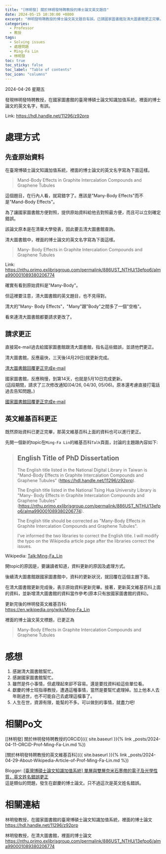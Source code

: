 ```yaml
---
title: "[林明發] 關於林明發特聘教授的博士論文英文題目"
date: 2024-05-15 10:30:00 +0800
excerpt: "林明發特聘教授的博士論文英文題目有誤。已請國家圖書館及清大圖書館更正完畢。"
categories:
  - Professor
  - 教授
tags:
  - Solving issues
  - 處理問題
  - Ming-Fa Lin
  - 林明發
toc: true
toc_sticky: false
toc_label: "Table of contents"
toc_icon: "columns"
---
```


2024-04-26 星期五

發現林明發特聘教授，在國家圖書館的臺灣博碩士論文知識加值系統，裡面的博士論文的英文名字，有誤。

Link: <https://hdl.handle.net/11296/z92prp>  

# 處理方式

## 先查原始資料

在臺灣博碩士論文知識加值系統，裡面的博士論文的英文名字寫為下面這樣。

> Mand-Body Effects in Graphite Intercalation Compounds and Graphene Tubules

這個題目，在行內人看，就寫錯字了。應該是"Many-Body Effects"而不是"Mand-Body Effects"。

為了讓國家圖書館方便對照，提供原始資料給他去對照最方便，而且可以立刻確定錯誤。

該論文原本是在清華大學發表，因此要去清大圖書館查詢。

清大圖書館中，裡面的博士論文的英文名字寫為下面這樣。

> Many- Body Effects in Graphite Intercalation Compounds and Graphene Tubules

Link: <https://nthu.primo.exlibrisgroup.com/permalink/886UST_NTHU/13efpo6/alma990001089380206774>

確實有看到原始資料是"Many-Body"。

但這裡要注意，清大圖書館的英文題目，也不見得對。

清大的"Many- Body Effects"，"Many"跟"Body"之間多了一個"空格"。

看來連清大圖書館都要請求更改了。

<!--

Incorrect English title - screenshots

https://github.com/HsienChing/Project-Life-Trace/blob/aae9056f83a4fe02f475018a1d8036d2eccb4a90/Dataset/H.C.-Chung/E-mails/Ming-Fa-Lin-PhD-Dissertation-English-Title-Correction/Screenshot-2024-04-26-Incorrect-English-title-MF.Lin-PhD-Dissertation-NDLTD.jpg

https://github.com/HsienChing/Project-Life-Trace/blob/aae9056f83a4fe02f475018a1d8036d2eccb4a90/Dataset/H.C.-Chung/E-mails/Ming-Fa-Lin-PhD-Dissertation-English-Title-Correction/Screenshot-2024-04-26-Incorrect-English-title-MF.Lin-PhD-Dissertation-NTHU-Library.jpg

-->

## 請求更正

直接寫e-mail過去給國家圖書館跟清大圖書館，指名這些錯誤，並請他們更正。

清大圖書館，反應最快，三天後(4月29日)就更新完成。

[清大圖書館回覆更正完成e-mail](https://github.com/HsienChing/Project-Life-Trace/blob/aae9056f83a4fe02f475018a1d8036d2eccb4a90/Dataset/H.C.-Chung/E-mails/Ming-Fa-Lin-PhD-Dissertation-English-Title-Correction/2024-04-29-Ming-Fa-Lin-PhD-Dissertation-English-Title-Correction-NTHU-Library.pdf)

國家圖書館，反應稍慢，到第14天，也就是5月10日完成更新。  
(這段期間，請求了三次修改通知(04/26, 04/30, 05/06)。原本還考慮直接打電話過去告知問題。)

[國家圖書館回覆更正完成e-mail](https://github.com/HsienChing/Project-Life-Trace/blob/aae9056f83a4fe02f475018a1d8036d2eccb4a90/Dataset/H.C.-Chung/E-mails/Ming-Fa-Lin-PhD-Dissertation-English-Title-Correction/2024-05-10-Ming-Fa-Lin-PhD-Dissertation-English-Title-Correction-NDLTD.pdf)

## 英文維基百科更正

既然原始資料已更正完畢，那英文維基百科上面的資料也可以進行更正。

先開一個新的topic在`Ming-Fa Lin`的維基百科`Talk`頁面，討論的主題跟內容如下:

> English Title of PhD Dissertation
> ---
> 
> The English title listed in the National Digital Library in Taiwan is "Mand-Body Effects in Graphite Intercalation Compounds and Graphene Tubules" (https://hdl.handle.net/11296/z92prp).
> 
> The English title listed in the National Tsing Hua University Library is "Many- Body Effects in Graphite Intercalation Compounds and Graphene Tubules" (https://nthu.primo.exlibrisgroup.com/permalink/886UST_NTHU/13efpo6/alma990001089380206774).
> 
> The English title should be corrected as "Many-Body Effects in Graphite Intercalation Compounds and Graphene Tubules".
> 
> I've informed the two libraries to correct the English title. I will modify the typo on the Wikipedia article page after the libraries correct the issues.

Wikipedia: [Talk:Ming-Fa_Lin](https://en.wikipedia.org/wiki/Talk:Ming-Fa_Lin)

開topic的原因是，要讓讀者知道，資料更新的原因及處理方式。

後續清大圖書館跟國家圖書館中，資料的更新狀況，就回覆在這個主題下面。

在清大圖書館更新完成後，表示原始資料更新完畢。接著，更新英文維基百科上面的資料，並新增清大圖書館的資料當作參考(原本只有放國家圖書館的資料)。

更新完後的林明發英文維基百科:  
<https://en.wikipedia.org/wiki/Ming-Fa_Lin>

裡面的博士論文英文標題，已更正為

> Many-Body Effects in Graphite Intercalation Compounds and Graphene Tubules

# 感想
1. 感謝清大圖書館幫忙。
2. 感謝國家圖書館幫忙。
3. 雖然是件小事情，但處理起來卻不容易。還是要找資料給這些單位看。
4. 獻慶的博士班指導教授，遭遇這種事情，當然是要幫忙處理掉。加上他本人去年剛過世，也不可能自己去處理這檔事了。
5. 人生在世，資源有限，能幫的不多。可以做到的事情，就盡力吧! 

# 相關Po文

[[林明發] 關於林明發特聘教授的ORCiD]({{ site.baseurl }}{% link _posts/2024-04-11-ORCiD-Prof-Ming-Fa-Lin.md %})

[關於林明發特聘教授的英文維基百科]({{ site.baseurl }}{% link _posts/2024-04-29-About-Wikipedia-Article-of-Prof-Ming-Fa-Lin.md %})

Blogger: [[臺灣博碩士論文知識加值系統] 單層與雙層奈米石墨帶的電子及光學性質，英文姓名錯誤更正](https://dream-and-creation.blogspot.com/2023/12/blog-post.html)  
這是類似的問題，發生在獻慶的博士論文。只不過這次是英文姓名錯誤。

# 相關連結

林明發教授，在國家圖書館的臺灣博碩士論文知識加值系統，裡面的博士論文  
<https://hdl.handle.net/11296/z92prp>

林明發教授，在清大圖書館，裡面的博士論文  
<https://nthu.primo.exlibrisgroup.com/permalink/886UST_NTHU/13efpo6/alma990001089380206774>
